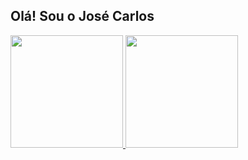 ## Olá! Sou o José Carlos
<div align="left">
  <a href="https://github.com/jgvieira">
  <img height="180em" src="https://github-readme-stats.vercel.app/api?username=jcgvieira&show_icons=true&theme=white&include_all_commits=true&count_private=true"/>
  <img height="180em" src="https://github-readme-stats.vercel.app/api/top-langs/?username=jcgvieira&layout=compact&langs_count=7&theme=white"/>
</div>
